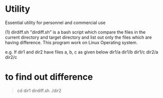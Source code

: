 # Utility
Essential utility for personnel and commercial use

(1) dirdiff.sh 
"dirdiff.sh" is a bash script which compare the files in the current directory and target directory and list out only the files which are having difference. This program work on Linux Operating system.

e.g. If dir1 and dir2 have files a, b, c as given below
dir1/a dir1/b dir1/c
dir2/a dir2/c
# to find out difference
>cd dir1
>dirdiff.sh ./dir2
